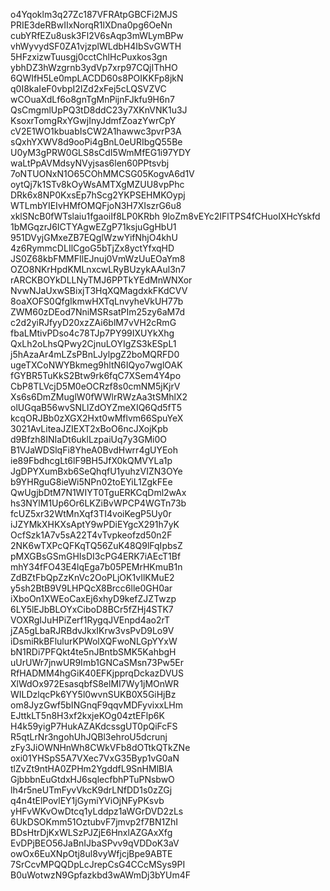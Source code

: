 o4Yqoklm3q27Zc187VFRAtpGBCFi2MJS
PRIE3deRBwIIxNorqR1lXDna0pg6OeNn
cubYRfEZu8usk3Fl2V6sAqp3mWLymBPw
vhWyvydSF0ZA1vjzplWLdbH4IbSvGWTH
5HFzxizwTuusgj0cctChlHcPuxkos3gn
ybhDZ3hWzgrnb3ydVp7xrp97CQjIThHO
6QWIfH5Le0mpLACDD60s8POIKKFp8jkN
q0I8kaIeF0vbpI2IZd2xFej5cLQSVZVC
wCOuaXdLf6o8gnTgMnPijnFJkfu9H6n7
QsCmgmlUpPQ3tD8ddC23y7XKnVNK1u3J
KsoxrTomgRxYGwjInyJdmfZoazYwrCpY
cV2E1WO1kbuabIsCW2A1hawwc3pvrP3A
sQxhYXWV8d9ooPi4gBnL0eURIbgQ55Be
U0yM3gPRW0GLS8sCdI5WmMfEG1i97YDY
waLtPpAVMdsyNVyjsas6len60PPtsvbj
7oNTUONxN1O65COhMMCSG05KogvA6d1V
oytQj7k1STv8kOyWsAMTXgMZUU8vpPhc
DRk6x8NP0KxsEp7hScg2YKPSEHMKOypj
WTLmbYIEIvHMfOMQFjoN3H7XIszrG6u8
xklSNcB0fWTslaiu1fgaoiIf8LP0KRbh
9loZm8vEYc2IFlTPS4fCHuoIXHcYskfd
1bMGqzrJ6ICTYAgwEZgP71ksjuGgHbU1
951DVyjGMxeZB7EQglWzwYifNhjO4khU
4z6RymmcDLIlCgoG5bTjZx8yctYfxqHD
JS0Z68kbFMMFIlEJnuj0VmWzUuEOaYm8
OZO8NKrHpdKMLnxcwLRyBUzykAAul3n7
rARCKBOYkDLLNyTMJ6PPTkYEdMnWNXor
NvwNJaUxwSBixjT3HqXQMagdxkFKdCVV
8oaXOFS0QfgIkmwHXTqLnvyheVkUH77b
ZWM60zDEod7NniMSRsatPIm25zy6aM7d
c2d2yiRJfyyD20xzZAi6blM7vVH2cRmG
fbaLMtivPDso4c78TJp7PY99IXUYkXhg
QxLh2oLhsQPwy2CjnuLOYIgZS3kESpL1
j5hAzaAr4mLZsPBnLJylpgZ2boMQRFD0
ugeTXCoNWYBkmeg9hltN6IQyo7wglOAK
fGYBR5TuKkS2Btw9rk6fqC7XSem4Y4po
CbP8TLVcjD5M0eOCRzf8s0cmNM5jKjrV
Xs6s6DmZMuglW0fWWlrRWzAa3tSMhlX2
olUGqaB56wvSNLlZdOYZmeXIQ6Qd5fT5
kcqORJBb0zXGX2Hxt0wMflvm66SpuYeX
3021AvLiteaJZIEXT2xBoO6ncJXojKpb
d9Bfzh8INIaDt6uklLzpaiUq7y3GMi0O
B1VJaWDSlqFi8YheA0BvdHwrr4gUYEoh
ie89FbdhcgLt6lF9BH5JfX0kQMVYLa1p
JgDPYXumBxb6SeQhqfU1yuhzVIZN3OYe
b9YHRguG8ieWi5NPn02toEYiL1ZgkFEe
QwUgjbDtM7N1WIYT0TguERKCqDml2wAx
hs3NYlM1Up6Or6LKZiBvWPCP4WGTn73b
fcUZ5xr32WtMnXqf3TI4voiKegP5Uy0r
iJZYMkXHKXsAptY9wPDiEYgcX291h7yK
OcfSzk1A7v5sA22T4vTvpkeofzd50n2F
2NK6wTXPcQFKqTQ56ZuK48Q9lFqIpbsZ
pMXGBsGSmGHIsDI3cPG4ERK7iAEcT1Bf
mhY34fFO43E4lqEga7b05PEMrHKmuB1n
ZdBZtFbQpZzKnVc2OoPLjOK1vIlKMuE2
y5sh2BtB9V9LHPQcX8Brcc6lle0GH0ar
iXboOn1XWEoCaxEj6xhyD9kefZJZTwzp
6LY5lEJbBLOYxCiboD8BCr5fZHj4STK7
VOXRgIJuHPiZerf1RygqJVEnpd4ao2rT
jZA5gLbaRJRBdvJkxIKrw3vsPvD9Lo9V
iDsmiRkBFlulurKPWolXQFwoNLGpYYxW
bN1RDi7PFQkt4te5nJBntbSMK5KahbgH
uUrUWr7jnwUR9Imb1GNCaSMsn73Pw5Er
RfHADMM4hgGiK40EFKjpprqDckazDVUS
XlWdOx972EsasqbfS8elMI7Wy1jMOnWR
WILDzlqcPk6YY5l0wvnSUKB0X5GiHjBz
om8JyzGwf5bINGnqF9qqvMDFyvixxLHm
EJttkLT5n8H3xf2kxjeKOg04ztEFlp6K
H4k59yigP7HukAZAKdcssgUT0pQiFcFS
R5qtLrNr3ngohUhJQBl3ehroU5dcrunj
zFy3JiOWNHnWh8CWkVFb8dOTtkQTkZNe
oxi01YHSpS5A7VXec7VxG35Byp1vG0aN
tlZvZt9ntHA0ZPHm2YgddfL9SnHMlBIA
GjbbbnEuGtdxHJ6sqlecfbhPTuPNsbwO
lh4r5neUTmFyvVkcK9drLNfDD1s0zZGj
q4n4tElPovlEY1jGymiYViOjNFyPKsvb
yHFvWKvOwDtcq1yLddpz1aWGrDVD2zLs
6UkDSOKmm51OztubvF7jmvp2f7BN1ZhI
BDsHtrDjKxWLSzPJZjE6HnxlAZGAxXfg
EvDPjBEO56JaBnIJbaSPvv9qVDDoK3aV
owOx6EuXNpOtj8ul8vyWfjcjBpe9ABTE
7SrCcvMPQQDpLcJrepCsG4CCcMSys9PI
B0uWotwzN9Gpfazkbd3wAWmDj3bYUm4F
